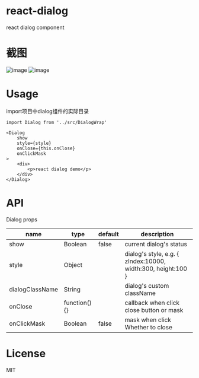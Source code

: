 # react-dialog
react dialog component

# 截图
![image](https://github.com/yongbingz/react-dialog/blob/master/demo/screenshot/1.png)
![image](https://github.com/yongbingz/react-dialog/blob/master/demo/screenshot/2.png)

# Usage
import项目中dialog组件的实际目录

```
import Dialog from '../src/DialogWrap'

<Dialog
	show
	style={style} 
	onClose={this.onClose}
	onClickMask
>
	<div>
		<p>react dialog demo</p>
	</div>
</Dialog>

```

# API
Dialog props
<table>
    <thead>
    <tr>
        <th>name</th>
        <th>type</th>
        <th>default</th>
        <th>description</th>
    </tr>
    </thead>
    <tbody>
        <tr>
          <td>show</td>
          <td>Boolean</td>
          <td>false</td>
          <td>current dialog's status</td>
        </tr>
        <tr>
          <td>style</td>
          <td>Object</td>
          <td></td>
          <td>dialog's style, e.g. { zIndex:10000, width:300, height:100 }</td>
        </tr>
        <tr>
          <td>dialogClassName</td>
          <td>String</td>
          <td></td>
          <td>dialog's custom className</td>
        </tr>
        <tr>
          <td>onClose</td>
          <td>function(){}</td>
          <td></td>
          <td>callback when click close button or mask</td>
        </tr>
         <tr>
          <td>onClickMask</td>
          <td>Boolean</td>
          <td>false</td>
          <td>mask when click Whether to close </td>
        </tr>
    </tbody>
</table>


# License
MIT
